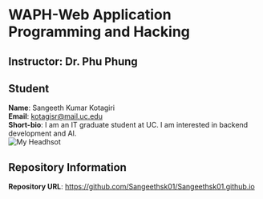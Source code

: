 # WAPH-Web Application Programming and Hacking
## Instructor: Dr. Phu Phung
## Student
**Name**: Sangeeth Kumar Kotagiri<br>
**Email**: kotagisr@mail.uc.edu <br>
**Short-bio**: I am an IT graduate student at UC. I am interested in backend development and AI.<br>
![My Headhsot](headshot.jpg)
## Repository Information
**Repository URL**: https://github.com/Sangeethsk01/Sangeethsk01.github.io
